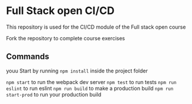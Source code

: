 # Full Stack open CI/CD

This repository is used for the CI/CD module of the Full stack open course 

Fork the repository to complete course exercises

## Commands
youu
Start by running `npm install` inside the project folder

`npm start` to run the webpack dev server
`npm test` to run tests
`npm run eslint` to run eslint
`npm run build` to make a production build
`npm run start-prod` to run your production build
